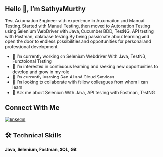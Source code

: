 ## Hello 👋, I’m SathyaMurthy
Test Automation Engineer with experience in Automation and Manual Testing. Started with Manual Testing, then moved to Automation Testing using Selenium WebDriver
with Java, Cucumber BDD, TestNG, API testing with Postman, database testing.By being passionate about learning and open the door to endless possibilities and opportunities for personal and professional development.

- 🔭 I’m currently working on Selenium Webdriver With Java, TestNG, Functoional Testing
- 👀 I’m interested in continuous learning and seeking new opportunities to develop and grow in my role
- 🌱 I’m currently learning Gen AI and Cloud Services
- 💞️ I’m looking to collaborate with fellow colleagues from whom I can learn
- 💬 Ask me about Selenium With Java, API testing with Postman, TestNG

## Connect With Me
[![linkedin](https://img.shields.io/badge/linkedin-0A66C2?style=for-the-badge&logo=linkedin&logoColor=white)](https://www.linkedin.com/in/sathyamurthyd/)

## 🛠 Technical Skills
**Java, Selenium, Postman, SQL, Git**
<!---
Sathya-5298/Sathya-5298 is a ✨ special ✨ repository because its `README.md` (this file) appears on your GitHub profile.
You can click the Preview link to take a look at your changes.
--->
